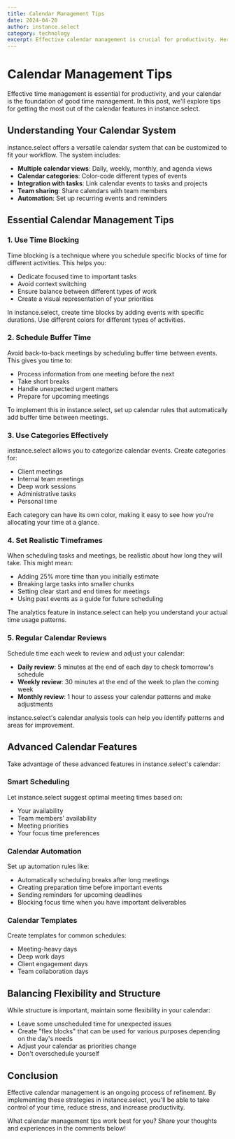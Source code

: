 ```yaml
---
title: Calendar Management Tips
date: 2024-04-20
author: instance.select
category: technology
excerpt: Effective calendar management is crucial for productivity. Here are some tips for utilizing instance.select's calendar features.
---
```


# Calendar Management Tips

Effective time management is essential for productivity, and your calendar is the foundation of good time management. In this post, we'll explore tips for getting the most out of the calendar features in instance.select.

## Understanding Your Calendar System

instance.select offers a versatile calendar system that can be customized to fit your workflow. The system includes:

- **Multiple calendar views**: Daily, weekly, monthly, and agenda views
- **Calendar categories**: Color-code different types of events
- **Integration with tasks**: Link calendar events to tasks and projects
- **Team sharing**: Share calendars with team members
- **Automation**: Set up recurring events and reminders

## Essential Calendar Management Tips

### 1. Use Time Blocking

Time blocking is a technique where you schedule specific blocks of time for different activities. This helps you:

- Dedicate focused time to important tasks
- Avoid context switching
- Ensure balance between different types of work
- Create a visual representation of your priorities

In instance.select, create time blocks by adding events with specific durations. Use different colors for different types of activities.

### 2. Schedule Buffer Time

Avoid back-to-back meetings by scheduling buffer time between events. This gives you time to:

- Process information from one meeting before the next
- Take short breaks
- Handle unexpected urgent matters
- Prepare for upcoming meetings

To implement this in instance.select, set up calendar rules that automatically add buffer time between meetings.

### 3. Use Categories Effectively

instance.select allows you to categorize calendar events. Create categories for:

- Client meetings
- Internal team meetings
- Deep work sessions
- Administrative tasks
- Personal time

Each category can have its own color, making it easy to see how you're allocating your time at a glance.

### 4. Set Realistic Timeframes

When scheduling tasks and meetings, be realistic about how long they will take. This might mean:

- Adding 25% more time than you initially estimate
- Breaking large tasks into smaller chunks
- Setting clear start and end times for meetings
- Using past events as a guide for future scheduling

The analytics feature in instance.select can help you understand your actual time usage patterns.

### 5. Regular Calendar Reviews

Schedule time each week to review and adjust your calendar:

- **Daily review**: 5 minutes at the end of each day to check tomorrow's schedule
- **Weekly review**: 30 minutes at the end of the week to plan the coming week
- **Monthly review**: 1 hour to assess your calendar patterns and make adjustments

instance.select's calendar analysis tools can help you identify patterns and areas for improvement.

## Advanced Calendar Features

Take advantage of these advanced features in instance.select's calendar:

### Smart Scheduling

Let instance.select suggest optimal meeting times based on:
- Your availability
- Team members' availability
- Meeting priorities
- Your focus time preferences

### Calendar Automation

Set up automation rules like:
- Automatically scheduling breaks after long meetings
- Creating preparation time before important events
- Sending reminders for upcoming deadlines
- Blocking focus time when you have important deliverables

### Calendar Templates

Create templates for common schedules:
- Meeting-heavy days
- Deep work days
- Client engagement days
- Team collaboration days

## Balancing Flexibility and Structure

While structure is important, maintain some flexibility in your calendar:

- Leave some unscheduled time for unexpected issues
- Create "flex blocks" that can be used for various purposes depending on the day's needs
- Adjust your calendar as priorities change
- Don't overschedule yourself

## Conclusion

Effective calendar management is an ongoing process of refinement. By implementing these strategies in instance.select, you'll be able to take control of your time, reduce stress, and increase productivity.

What calendar management tips work best for you? Share your thoughts and experiences in the comments below! 